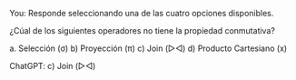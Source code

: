 You:
Responde seleccionando una de las cuatro opciones disponibles.

¿Cúal de los siguientes operadores no tiene la propiedad conmutativa?

a. Selección (σ)
b) Proyección (π)
c) Join (▷◁)
d) Producto Cartesiano (x)

ChatGPT:
c) Join (▷◁)
